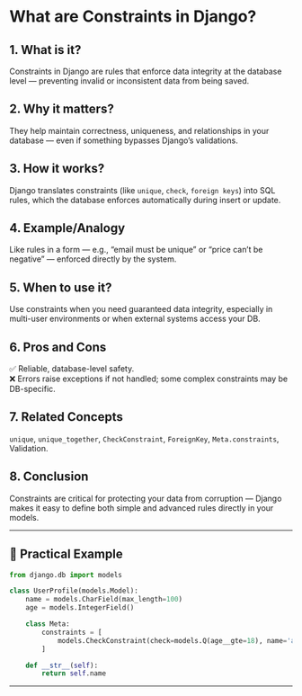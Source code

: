 # What are Constraints in Django?

## 1. What is it?  
Constraints in Django are rules that enforce data integrity at the database level — preventing invalid or inconsistent data from being saved.

## 2. Why it matters?  
They help maintain correctness, uniqueness, and relationships in your database — even if something bypasses Django’s validations.

## 3. How it works?  
Django translates constraints (like `unique`, `check`, `foreign keys`) into SQL rules, which the database enforces automatically during insert or update.

## 4. Example/Analogy  
Like rules in a form — e.g., “email must be unique” or “price can’t be negative” — enforced directly by the system.

## 5. When to use it?  
Use constraints when you need guaranteed data integrity, especially in multi-user environments or when external systems access your DB.

## 6. Pros and Cons  
✅ Reliable, database-level safety.  
❌ Errors raise exceptions if not handled; some complex constraints may be DB-specific.

## 7. Related Concepts  
`unique`, `unique_together`, `CheckConstraint`, `ForeignKey`, `Meta.constraints`, Validation.

## 8. Conclusion  
Constraints are critical for protecting your data from corruption — Django makes it easy to define both simple and advanced rules directly in your models.

---

## 🔹 Practical Example

```python
from django.db import models

class UserProfile(models.Model):
    name = models.CharField(max_length=100)
    age = models.IntegerField()

    class Meta:
        constraints = [
            models.CheckConstraint(check=models.Q(age__gte=18), name='age_must_be_18_or_above'),
        ]

    def __str__(self):
        return self.name
```

---
